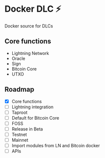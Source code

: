 # Docker DLC ⚡

Docker source for DLCs

## Core functions

- Lightning Network
- Oracle
- Sign
- Bitcoin Core
- UTXO 

## Roadmap

- [x] Core functions
- [ ] Lightning integration
- [ ] Taproot
- [ ] Default for Bitcoin Core
- [ ] FOSS
- [ ] Release in Beta
- [ ] Testnet
- [ ] Mainnet
- [ ] Import modules from LN and Bitcoin docker
- [ ] APIs
